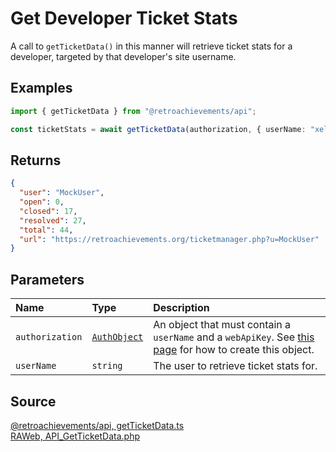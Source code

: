 # Get Developer Ticket Stats

A call to `getTicketData()` in this manner will retrieve ticket stats for a developer, targeted by that developer's site username.

## Examples

```ts
import { getTicketData } from "@retroachievements/api";

const ticketStats = await getTicketData(authorization, { userName: "xelnia" });
```

## Returns

```json
{
  "user": "MockUser",
  "open": 0,
  "closed": 17,
  "resolved": 27,
  "total": 44,
  "url": "https://retroachievements.org/ticketmanager.php?u=MockUser"
}
```

## Parameters

| Name            | Type                                        | Description                                                                                                                  |
| :-------------- | :------------------------------------------ | :--------------------------------------------------------------------------------------------------------------------------- |
| `authorization` | [`AuthObject`](/v1/data-models/auth-object) | An object that must contain a `userName` and a `webApiKey`. See [this page](/getting-started) for how to create this object. |
| `userName`      | `string`                                    | The user to retrieve ticket stats for.                                                                                       |

## Source

[@retroachievements/api, getTicketData.ts](https://github.dev/RetroAchievements/api-js/blob/main/src/ticket/getTicketData.ts)  
[RAWeb, API_GetTicketData.php](https://github.dev/RetroAchievements/RAWeb/blob/master/public/API/API_GetTicketData.php)
